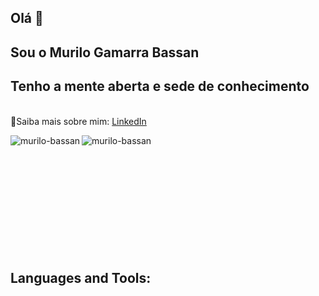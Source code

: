 ## Olá 👋
## Sou o Murilo Gamarra Bassan
## Tenho a mente aberta e sede de conhecimento

<br />📄Saiba mais sobre mim: [LinkedIn]([https://www.linkedin.com/in/murilo-bassan-3909a2261/])

<div>
  <p>
    <img align="left" src="https://github-readme-stats.vercel.app/api?username=murilo-bassan&show_icons=true&locale=en" alt="murilo-bassan" />
  </p>
  <p>
     <img align="left" src="https://github-readme-stats.vercel.app/api/top-langs?username=murilo-bassan&show_icons=true&locale=en&layout=compact" alt="murilo-bassan" />
  </p><br />
</div>
<br />
<br />
<br />
<br />
<br />
<br />
<br />
<br />
<br />
<br />

## Languages and Tools:

<p align="left">
  <link rel="stylesheet" type='text/css' href="https://cdn.jsdelivr.net/gh/devicons/devicon@latest/devicon.min.css" />

  <a href="https://spring.io/projects/spring-boot" target="_blank" rel="noreferrer">
    <i class="devicon-springboot-plain colored" style="font-size: 40px;"></i>
  </a>
  <a href="https://flask.palletsprojects.com/" target="_blank" rel="noreferrer">
    <i class="devicon-flask-plain colored" style="font-size: 40px;"></i>
  </a>
  <a href="https://getbootstrap.com/" target="_blank" rel="noreferrer">
    <i class="devicon-bootstrap-plain colored" style="font-size: 40px;"></i>
  </a>
  <a href="https://www.cprogramming.com/" target="_blank" rel="noreferrer">
    <i class="devicon-c-plain colored" style="font-size: 40px;"></i>
  </a>
  <a href="https://www.java.com" target="_blank" rel="noreferrer">
    <i class="devicon-java-plain colored" style="font-size: 40px;"></i>
  </a>
  <a href="https://www.python.org" target="_blank" rel="noreferrer">
    <i class="devicon-python-plain colored" style="font-size: 40px;"></i>
  </a>
  <a href="https://www.w3.org/html/" target="_blank" rel="noreferrer">
    <i class="devicon-html5-plain colored" style="font-size: 40px;"></i>
  </a>
  <a href="https://www.w3schools.com/css/" target="_blank" rel="noreferrer">
    <i class="devicon-css3-plain colored" style="font-size: 40px;"></i>
  </a>
  <a href="https://git-scm.com/" target="_blank" rel="noreferrer">
    <i class="devicon-git-plain colored" style="font-size: 40px;"></i>
  </a>
  <a href="https://www.postgresql.org" target="_blank" rel="noreferrer">
    <i class="devicon-postgresql-plain colored" style="font-size: 40px;"></i>
  </a>
</p>

<!--
**murilo-bassan/murilo-bassan** is a ✨ _special_ ✨ repository because its `README.md` (this file) appears on your GitHub profile.

Here are some ideas to get you started:

- 🔭 I’m currently working on ...
- 🌱 I’m currently learning ...
- 👯 I’m looking to collaborate on ...
- 🤔 I’m looking for help with ...
- 💬 Ask me about ...
- 📫 How to reach me: ...
- 😄 Pronouns: ...
- ⚡ Fun fact: ...
-->

